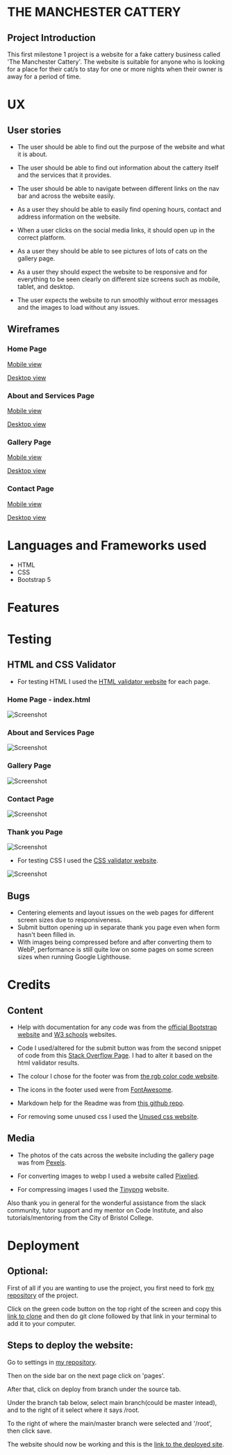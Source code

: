 
# THE MANCHESTER CATTERY

## Project Introduction

This first milestone 1 project is a website for a fake cattery business called 'The Manchester Cattery'. The website is suitable for anyone who is looking for a place for their cat/s to stay for one or more nights when their owner is away for a period of time.

# UX

## User stories

* The user should be able to find out the purpose of the website and what it is about.

* The user should be able to find out information about the cattery itself and the services that it provides.

* The user should be able to navigate between different links on the nav bar and across the website easily.

* As a user they should be able to easily find opening hours, contact and address information on the website.

* When a user clicks on the social media links, it should open up in the correct platform.

* As a user they should be able to see pictures of lots of cats on the gallery page.

* As a user they should expect the website to be responsive and for everything to be seen clearly on different size screens such as mobile, tablet, and desktop.

* The user expects the website to run smoothly without error messages and the images to load without any issues.

## Wireframes

### Home Page 

[Mobile view](wireframes/Home-mobile.png)

[Desktop view](wireframes/Home-desktop.png)

### About and Services Page

[Mobile view](wireframes/Aboutandservices-mobile.png)

[Desktop view](wireframes/Aboutandservices-desktop.png)

### Gallery Page

[Mobile view](wireframes/Gallery-mobile.png)

[Desktop view](wireframes/Gallery-desktop.png)

### Contact Page

[Mobile view](wireframes/Contact-mobile.png)

[Desktop view](wireframes/Contact-desktop.png)

# Languages and Frameworks used

* HTML
* CSS
* Bootstrap 5

# Features



# Testing

## HTML and CSS Validator

* For testing HTML I used the [HTML validator website]("https://validator.w3.org/") for each page.
### Home Page - index.html
![Screenshot]("assets/testingimages/Screenshot-home-page.png")
### About and Services Page
![Screenshot]("assets/testingimages/Screenshot-about+services.png")
### Gallery Page
![Screenshot]("assets/testingimages/Screenshot-gallery.png")
### Contact Page
![Screenshot]("assets/testingimages/Screenshot-contact-page.png")
### Thank you Page
![Screenshot]("assets/testingimages/Screenshot-thankyou.png")

* For testing CSS I used the [CSS validator website]("https://jigsaw.w3.org/css-validator/").

![Screenshot]("assets/testingimages/Screenshot-CSS-validation.png")

## Bugs
   
* Centering elements and layout issues on the web pages for different screen sizes due to responsiveness.
* Submit button opening up in separate thank you page even when form hasn't been filled in.
* With images being compressed before and after converting them to WebP, performance is still quite low on some pages on  some screen sizes when running Google Lighthouse. 

# Credits

## Content

* Help with documentation for any code was from the [official Bootstrap website]("https://getbootstrap.com/docs/5.3/getting-started/introduction/") and [W3 schools]("https://www.w3schools.com/") websites. 

* Code I used/altered for the submit button was from the second snippet of code from this [Stack Overflow Page]("https://stackoverflow.com/questions/34821728/how-can-i-make-a-button-link-to-another-page"). I had to alter it based on the html validator results.

* The colour I chose for the footer was from [the rgb color code website]("https://rgbcolorcode.com/").

* The icons in the footer used were from [FontAwesome]("https://fontawesome.com/icons").

* Markdown help for the Readme was from [this github repo]("https://github.com/adam-p/markdown-here/wiki/Markdown-Cheatsheet#links").

* For removing some unused css I used the [Unused css website]("https://unused-css.com/").

## Media

* The photos of the cats across the website including the gallery page was from [Pexels]("https://www.pexels.com/").

* For converting images to webp I used a website called [Pixelied]("https://pixelied.com/convert/jpg-converter/jpg-to-webp").

* For compressing images I used the [Tinypng]("https://tinypng.com/") website.

Also thank you in general for the wonderful assistance from the slack community, tutor support and my mentor on Code Institute, and also tutorials/mentoring from the City of Bristol College.

# Deployment

## Optional:

First of all if you are wanting to use the project, you first need to fork [my repository]("https://github.com/hannahro15/Cattery-project") of the project.

Click on the green code button on the top right of the screen and copy this [link to clone]("https://github.com/hannahro15/Cattery-project.git") and then do git clone followed by that link in your terminal to add it to your computer.

## Steps to deploy the website:

Go to settings in [my repository]("https://github.com/hannahro15/Cattery-project").

Then on the side bar on the next page click on 'pages'.

After that, click on deploy from branch under the source tab.

Under the branch tab below, select main branch(could be master intead), and to the right of it select where it says /root. 

To the right of where the main/master branch were selected and '/root', then click save. 

The website should now be working and this is the [link to the deployed site]("https://hannahro15.github.io/Cattery-project/").


